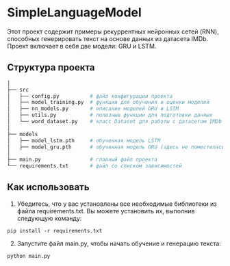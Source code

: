 # SimpleLanguageModel
Этот проект содержит примеры рекуррентных нейронных сетей (RNN), способных генерировать текст на основе данных из датасета IMDb. Проект включает в себя две модели: GRU и LSTM.

## Структура проекта
```bash
│
├── src
│   ├── config.py          # файл конфигурации проекта
│   ├── model_training.py  # функции для обучения и оценки моделей
│   ├── nn_models.py       # описание моделей GRU и LSTM
│   ├── utils.py           # полезные функции для подготовки данных
│   └── word_dataset.py    # класс Dataset для работы с датасетом IMDb
│
├── models
│   ├── model_lstm.pth     # обученная модель LSTM
│   ├── model_gru.pth      # обученная модель GRU (здесь не поместилась)
│
├── main.py                # главный файл проекта
└── requirements.txt       # файл со списком зависимостей
```

## Как использовать
1. Убедитесь, что у вас установлены все необходимые библиотеки из файла requirements.txt. Вы можете установить их, выполнив следующую команду:
```
pip install -r requirements.txt
```
2. Запустите файл main.py, чтобы начать обучение и генерацию текста:
```
python main.py
```
